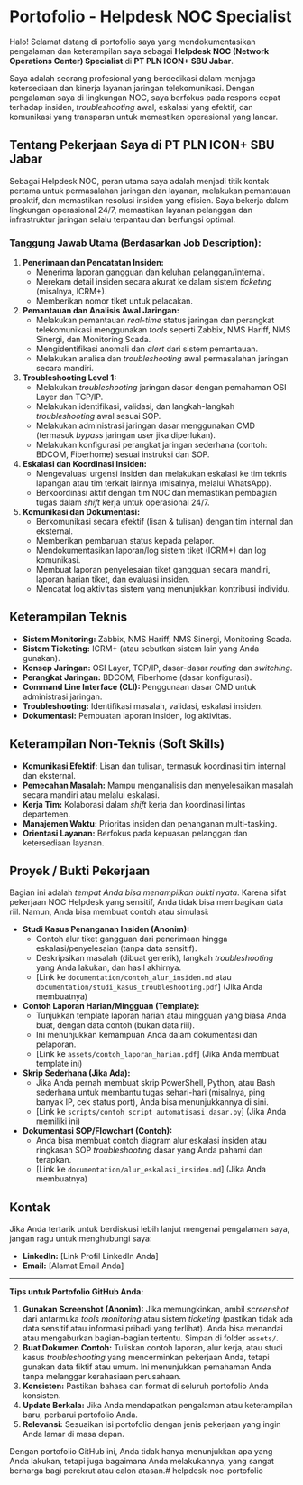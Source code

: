 # Portofolio - Helpdesk NOC Specialist

Halo! Selamat datang di portofolio saya yang mendokumentasikan pengalaman dan keterampilan saya sebagai **Helpdesk NOC (Network Operations Center) Specialist** di **PT PLN ICON+ SBU Jabar**.

Saya adalah seorang profesional yang berdedikasi dalam menjaga ketersediaan dan kinerja layanan jaringan telekomunikasi. Dengan pengalaman saya di lingkungan NOC, saya berfokus pada respons cepat terhadap insiden, *troubleshooting* awal, eskalasi yang efektif, dan komunikasi yang transparan untuk memastikan operasional yang lancar.

## Tentang Pekerjaan Saya di PT PLN ICON+ SBU Jabar

Sebagai Helpdesk NOC, peran utama saya adalah menjadi titik kontak pertama untuk permasalahan jaringan dan layanan, melakukan pemantauan proaktif, dan memastikan resolusi insiden yang efisien. Saya bekerja dalam lingkungan operasional 24/7, memastikan layanan pelanggan dan infrastruktur jaringan selalu terpantau dan berfungsi optimal.

### Tanggung Jawab Utama (Berdasarkan Job Description):

1.  **Penerimaan dan Pencatatan Insiden:**
    * Menerima laporan gangguan dan keluhan pelanggan/internal.
    * Merekam detail insiden secara akurat ke dalam sistem *ticketing* (misalnya, ICRM+).
    * Memberikan nomor tiket untuk pelacakan.
2.  **Pemantauan dan Analisis Awal Jaringan:**
    * Melakukan pemantauan *real-time* status jaringan dan perangkat telekomunikasi menggunakan *tools* seperti Zabbix, NMS Hariff, NMS Sinergi, dan Monitoring Scada.
    * Mengidentifikasi anomali dan *alert* dari sistem pemantauan.
    * Melakukan analisa dan *troubleshooting* awal permasalahan jaringan secara mandiri.
3.  **Troubleshooting Level 1:**
    * Melakukan *troubleshooting* jaringan dasar dengan pemahaman OSI Layer dan TCP/IP.
    * Melakukan identifikasi, validasi, dan langkah-langkah *troubleshooting* awal sesuai SOP.
    * Melakukan administrasi jaringan dasar menggunakan CMD (termasuk *bypass* jaringan *user* jika diperlukan).
    * Melakukan konfigurasi perangkat jaringan sederhana (contoh: BDCOM, Fiberhome) sesuai instruksi dan SOP.
4.  **Eskalasi dan Koordinasi Insiden:**
    * Mengevaluasi urgensi insiden dan melakukan eskalasi ke tim teknis lapangan atau tim terkait lainnya (misalnya, melalui WhatsApp).
    * Berkoordinasi aktif dengan tim NOC dan memastikan pembagian tugas dalam *shift* kerja untuk operasional 24/7.
5.  **Komunikasi dan Dokumentasi:**
    * Berkomunikasi secara efektif (lisan & tulisan) dengan tim internal dan eksternal.
    * Memberikan pembaruan status kepada pelapor.
    * Mendokumentasikan laporan/log sistem tiket (ICRM+) dan log komunikasi.
    * Membuat laporan penyelesaian tiket gangguan secara mandiri, laporan harian tiket, dan evaluasi insiden.
    * Mencatat log aktivitas sistem yang menunjukkan kontribusi individu.

## Keterampilan Teknis

* **Sistem Monitoring:** Zabbix, NMS Hariff, NMS Sinergi, Monitoring Scada.
* **Sistem Ticketing:** ICRM+ (atau sebutkan sistem lain yang Anda gunakan).
* **Konsep Jaringan:** OSI Layer, TCP/IP, dasar-dasar *routing* dan *switching*.
* **Perangkat Jaringan:** BDCOM, Fiberhome (dasar konfigurasi).
* **Command Line Interface (CLI):** Penggunaan dasar CMD untuk administrasi jaringan.
* **Troubleshooting:** Identifikasi masalah, validasi, eskalasi insiden.
* **Dokumentasi:** Pembuatan laporan insiden, log aktivitas.

## Keterampilan Non-Teknis (Soft Skills)

* **Komunikasi Efektif:** Lisan dan tulisan, termasuk koordinasi tim internal dan eksternal.
* **Pemecahan Masalah:** Mampu menganalisis dan menyelesaikan masalah secara mandiri atau melalui eskalasi.
* **Kerja Tim:** Kolaborasi dalam *shift* kerja dan koordinasi lintas departemen.
* **Manajemen Waktu:** Prioritas insiden dan penanganan multi-tasking.
* **Orientasi Layanan:** Berfokus pada kepuasan pelanggan dan ketersediaan layanan.

## Proyek / Bukti Pekerjaan

Bagian ini adalah *tempat Anda bisa menampilkan bukti nyata*. Karena sifat pekerjaan NOC Helpdesk yang sensitif, Anda tidak bisa membagikan data riil. Namun, Anda bisa membuat contoh atau simulasi:

* **Studi Kasus Penanganan Insiden (Anonim):**
    * Contoh alur tiket gangguan dari penerimaan hingga eskalasi/penyelesaian (tanpa data sensitif).
    * Deskripsikan masalah (dibuat generik), langkah *troubleshooting* yang Anda lakukan, dan hasil akhirnya.
    * [Link ke `documentation/contoh_alur_insiden.md` atau `documentation/studi_kasus_troubleshooting.pdf`] (Jika Anda membuatnya)
* **Contoh Laporan Harian/Mingguan (Template):**
    * Tunjukkan template laporan harian atau mingguan yang biasa Anda buat, dengan data contoh (bukan data riil).
    * Ini menunjukkan kemampuan Anda dalam dokumentasi dan pelaporan.
    * [Link ke `assets/contoh_laporan_harian.pdf`] (Jika Anda membuat template ini)
* **Skrip Sederhana (Jika Ada):**
    * Jika Anda pernah membuat skrip PowerShell, Python, atau Bash sederhana untuk membantu tugas sehari-hari (misalnya, ping banyak IP, cek status port), Anda bisa menunjukkannya di sini.
    * [Link ke `scripts/contoh_script_automatisasi_dasar.py`] (Jika Anda memiliki ini)
* **Dokumentasi SOP/Flowchart (Contoh):**
    * Anda bisa membuat contoh diagram alur eskalasi insiden atau ringkasan SOP *troubleshooting* dasar yang Anda pahami dan terapkan.
    * [Link ke `documentation/alur_eskalasi_insiden.md`] (Jika Anda membuatnya)

## Kontak

Jika Anda tertarik untuk berdiskusi lebih lanjut mengenai pengalaman saya, jangan ragu untuk menghubungi saya:

* **LinkedIn:** [Link Profil LinkedIn Anda]
* **Email:** [Alamat Email Anda]

---

**Tips untuk Portofolio GitHub Anda:**

1.  **Gunakan Screenshot (Anonim):** Jika memungkinkan, ambil *screenshot* dari antarmuka *tools monitoring* atau sistem *ticketing* (pastikan tidak ada data sensitif atau informasi pribadi yang terlihat). Anda bisa menandai atau mengaburkan bagian-bagian tertentu. Simpan di folder `assets/`.
2.  **Buat Dokumen Contoh:** Tuliskan contoh laporan, alur kerja, atau studi kasus *troubleshooting* yang mencerminkan pekerjaan Anda, tetapi gunakan data fiktif atau umum. Ini menunjukkan pemahaman Anda tanpa melanggar kerahasiaan perusahaan.
3.  **Konsisten:** Pastikan bahasa dan format di seluruh portofolio Anda konsisten.
4.  **Update Berkala:** Jika Anda mendapatkan pengalaman atau keterampilan baru, perbarui portofolio Anda.
5.  **Relevansi:** Sesuaikan isi portofolio dengan jenis pekerjaan yang ingin Anda lamar di masa depan.

Dengan portofolio GitHub ini, Anda tidak hanya menunjukkan apa yang Anda lakukan, tetapi juga bagaimana Anda melakukannya, yang sangat berharga bagi perekrut atau calon atasan.# helpdesk-noc-portofolio